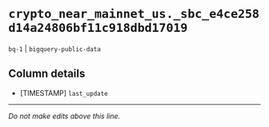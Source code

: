 # `crypto_near_mainnet_us._sbc_e4ce258d14a24806bf11c918dbd17019`
`bq-1` | `bigquery-public-data`

## Column details
* [TIMESTAMP] `last_update`

-------------------------------------------------------------------------------
*Do not make edits above this line.*
